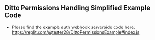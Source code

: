 ## Ditto Permissions Handling Simplified Example Code

- Please find the example auth webhook serverside code here: https://replit.com/@tester28/DittoPermissionsExample#index.js
